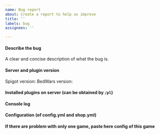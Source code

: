 ```yaml
---
name: Bug report
about: Create a report to help us improve
title: ''
labels: bug
assignees: ''

---
```


#### Describe the bug
A clear and concise description of what the bug is.

#### Server and plugin version
Spigot version:
BedWars version:

#### Installed plugins on server (can be obtained by `/pl`)

#### Console log

#### Configuration (of config.yml and shop.yml)

#### If there are problem with only one game, paste here config of this game
